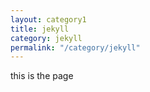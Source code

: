 ```yaml
---
layout: category1
title: jekyll
category: jekyll
permalink: "/category/jekyll"
---
```


this is the page
